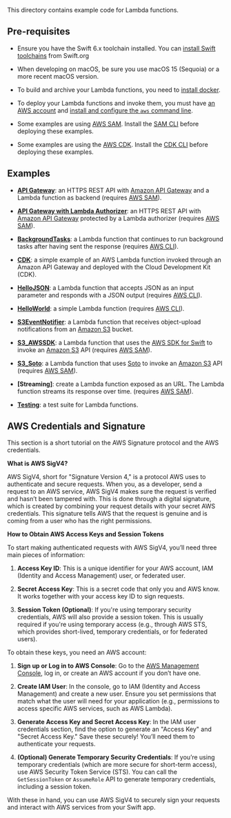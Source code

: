 This directory contains example code for Lambda functions.

## Pre-requisites

- Ensure you have the Swift 6.x toolchain installed.  You can [install Swift toolchains](https://www.swift.org/install/macos/) from Swift.org

- When developing on macOS, be sure you use macOS 15 (Sequoia) or a more recent macOS version.

- To build and archive your Lambda functions, you need to [install docker](https://docs.docker.com/desktop/install/mac-install/).

- To deploy your Lambda functions and invoke them, you must have [an AWS account](https://docs.aws.amazon.com/accounts/latest/reference/manage-acct-creating.html) and [install and configure the `aws` command line](https://docs.aws.amazon.com/cli/latest/userguide/getting-started-install.html).

- Some examples are using [AWS SAM](https://aws.amazon.com/serverless/sam/). Install the [SAM CLI](https://docs.aws.amazon.com/serverless-application-model/latest/developerguide/install-sam-cli.html) before deploying these examples.

- Some examples are using the [AWS CDK](https://aws.amazon.com/cdk/). Install the [CDK CLI](https://docs.aws.amazon.com/cdk/latest/guide/cli.html) before deploying these examples.

## Examples 

- **[API Gateway](APIGateway/README.md)**: an HTTPS REST API with [Amazon API Gateway](https://docs.aws.amazon.com/apigateway/latest/developerguide/welcome.html) and a Lambda function as backend (requires [AWS SAM](https://aws.amazon.com/serverless/sam/)).

- **[API Gateway with Lambda Authorizer](APIGateway+LambdaAuthorizer/README.md)**: an HTTPS REST API with [Amazon API Gateway](https://docs.aws.amazon.com/apigateway/latest/developerguide/welcome.html) protected by a Lambda authorizer (requires [AWS SAM](https://aws.amazon.com/serverless/sam/)).

- **[BackgroundTasks](BackgroundTasks/README.md)**: a Lambda function that continues to run background tasks after having sent the response (requires [AWS CLI](https://docs.aws.amazon.com/cli/latest/userguide/getting-started-install.html)).

- **[CDK](CDK/README.md)**: a simple example of an AWS Lambda function invoked through an Amazon API Gateway and deployed with the Cloud Development Kit (CDK).

- **[HelloJSON](HelloJSON/README.md)**: a Lambda function that accepts JSON as an input parameter and responds with a JSON output (requires [AWS CLI](https://docs.aws.amazon.com/cli/latest/userguide/getting-started-install.html)).

- **[HelloWorld](HelloWorld/README.md)**: a simple Lambda function (requires [AWS CLI](https://docs.aws.amazon.com/cli/latest/userguide/getting-started-install.html)).

- **[S3EventNotifier](S3EventNotifier/README.md)**: a Lambda function that receives object-upload notifications from an [Amazon S3](https://docs.aws.amazon.com/AmazonS3/latest/userguide/Welcome.html) bucket.

- **[S3_AWSSDK](S3_AWSSDK/README.md)**: a Lambda function that uses the [AWS SDK for Swift](https://docs.aws.amazon.com/sdk-for-swift/latest/developer-guide/getting-started.html) to invoke an [Amazon S3](https://docs.aws.amazon.com/AmazonS3/latest/userguide/Welcome.html) API (requires [AWS SAM](https://aws.amazon.com/serverless/sam/)).

- **[S3_Soto](S3_Soto/README.md)**: a Lambda function that uses [Soto](https://github.com/soto-project/soto) to invoke an [Amazon S3](https://docs.aws.amazon.com/AmazonS3/latest/userguide/Welcome.html) API (requires [AWS SAM](https://aws.amazon.com/serverless/sam/)).

- **[Streaming]**: create a Lambda function exposed as an URL. The Lambda function streams its response over time. (requires [AWS SAM](https://aws.amazon.com/serverless/sam/)).

- **[Testing](Testing/README.md)**: a test suite for Lambda functions.

## AWS Credentials and Signature

This section is a short tutorial on the AWS Signature protocol and the AWS credentials.

**What is AWS SigV4?**

AWS SigV4, short for "Signature Version 4," is a protocol AWS uses to authenticate and secure requests. When you, as a developer, send a request to an AWS service, AWS SigV4 makes sure the request is verified and hasn’t been tampered with. This is done through a digital signature, which is created by combining your request details with your secret AWS credentials. This signature tells AWS that the request is genuine and is coming from a user who has the right permissions.

**How to Obtain AWS Access Keys and Session Tokens**

To start making authenticated requests with AWS SigV4, you’ll need three main pieces of information:

1. **Access Key ID**: This is a unique identifier for your AWS account, IAM (Identity and Access Management) user, or federated user.

2. **Secret Access Key**: This is a secret code that only you and AWS know. It works together with your access key ID to sign requests.

3. **Session Token (Optional)**: If you're using temporary security credentials, AWS will also provide a session token. This is usually required if you're using temporary access (e.g., through AWS STS, which provides short-lived, temporary credentials, or for federated users).

To obtain these keys, you need an AWS account:

1. **Sign up or Log in to AWS Console**: Go to the [AWS Management Console](https://aws.amazon.com/console/), log in, or create an AWS account if you don’t have one.

2. **Create IAM User**: In the console, go to IAM (Identity and Access Management) and create a new user. Ensure you set permissions that match what the user will need for your application (e.g., permissions to access specific AWS services, such as AWS Lambda).

3. **Generate Access Key and Secret Access Key**: In the IAM user credentials section, find the option to generate an "Access Key" and "Secret Access Key." Save these securely! You’ll need them to authenticate your requests.

4. **(Optional) Generate Temporary Security Credentials**: If you’re using temporary credentials (which are more secure for short-term access), use AWS Security Token Service (STS). You can call the `GetSessionToken` or `AssumeRole` API to generate temporary credentials, including a session token.

With these in hand, you can use AWS SigV4 to securely sign your requests and interact with AWS services from your Swift app.
